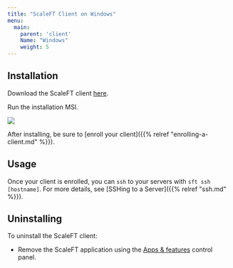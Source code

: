 ```yaml
---
title: "ScaleFT Client on Windows"
menu:
  main:
    parent: 'client'
    Name: "Windows"
    weight: 5
---
```


## Installation

Download the ScaleFT client [here](https://dist.scaleft.com/client-tools/windows/v0.18.6/ScaleFT-0.18.6.msi).

Run the installation MSI.

<img src="/docs/static/sft-windows-installation-complete.png" style="max-height: 550px;" />

After installing, be sure to [enroll your client]({{% relref "enrolling-a-client.md" %}}).


## Usage

Once your client is enrolled, you can `ssh` to your servers with `sft ssh [hostname]`. For more details, see [SSHing to a Server]({{% relref "ssh.md" %}}).


## Uninstalling

To uninstall the ScaleFT client:

- Remove the ScaleFT application using the [Apps & features](http://windows.microsoft.com/en-us/windows-10/repair-or-remove-programs#v1h=tab01) control panel.
